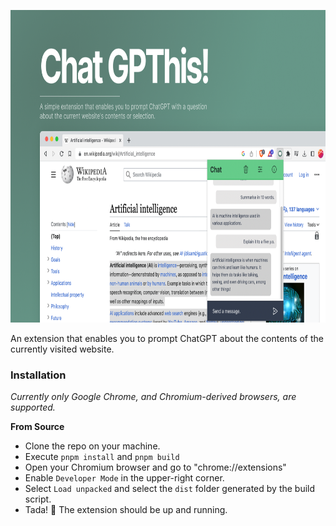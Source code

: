 <p align="center">
  <img width="800" height="500" src="https://github.com/pasc4le/chat-gpthis/blob/main/media/cover.png?raw=true">
</p>

An extension that enables you to prompt ChatGPT about the contents of the currently visited website.

### Installation

_Currently only Google Chrome, and Chromium-derived browsers, are supported._

**From Source**

- Clone the repo on your machine.
- Execute `pnpm install` and `pnpm build`
- Open your Chromium browser and go to "chrome://extensions"
- Enable `Developer Mode` in the upper-right corner.
- Select `Load unpacked` and select the `dist` folder generated by the build script.
- Tada! 🎉 The extension should be up and running.
